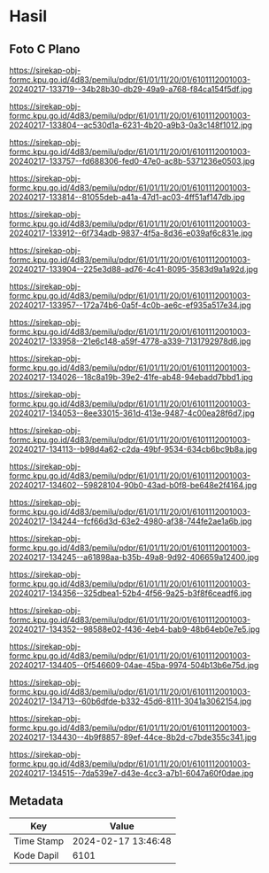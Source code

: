 # Hasil

## Foto C Plano

https://sirekap-obj-formc.kpu.go.id/4d83/pemilu/pdpr/61/01/11/20/01/6101112001003-20240217-133719--34b28b30-db29-49a9-a768-f84ca154f5df.jpg

https://sirekap-obj-formc.kpu.go.id/4d83/pemilu/pdpr/61/01/11/20/01/6101112001003-20240217-133804--ac530d1a-6231-4b20-a9b3-0a3c148f1012.jpg

https://sirekap-obj-formc.kpu.go.id/4d83/pemilu/pdpr/61/01/11/20/01/6101112001003-20240217-133757--fd688306-fed0-47e0-ac8b-5371236e0503.jpg

https://sirekap-obj-formc.kpu.go.id/4d83/pemilu/pdpr/61/01/11/20/01/6101112001003-20240217-133814--81055deb-a41a-47d1-ac03-4ff51af147db.jpg

https://sirekap-obj-formc.kpu.go.id/4d83/pemilu/pdpr/61/01/11/20/01/6101112001003-20240217-133912--6f734adb-9837-4f5a-8d36-e039af6c831e.jpg

https://sirekap-obj-formc.kpu.go.id/4d83/pemilu/pdpr/61/01/11/20/01/6101112001003-20240217-133904--225e3d88-ad76-4c41-8095-3583d9a1a92d.jpg

https://sirekap-obj-formc.kpu.go.id/4d83/pemilu/pdpr/61/01/11/20/01/6101112001003-20240217-133957--172a74b6-0a5f-4c0b-ae6c-ef935a517e34.jpg

https://sirekap-obj-formc.kpu.go.id/4d83/pemilu/pdpr/61/01/11/20/01/6101112001003-20240217-133958--21e6c148-a59f-4778-a339-7131792978d6.jpg

https://sirekap-obj-formc.kpu.go.id/4d83/pemilu/pdpr/61/01/11/20/01/6101112001003-20240217-134026--18c8a19b-39e2-41fe-ab48-94ebadd7bbd1.jpg

https://sirekap-obj-formc.kpu.go.id/4d83/pemilu/pdpr/61/01/11/20/01/6101112001003-20240217-134053--8ee33015-361d-413e-9487-4c00ea28f6d7.jpg

https://sirekap-obj-formc.kpu.go.id/4d83/pemilu/pdpr/61/01/11/20/01/6101112001003-20240217-134113--b98d4a62-c2da-49bf-9534-634cb6bc9b8a.jpg

https://sirekap-obj-formc.kpu.go.id/4d83/pemilu/pdpr/61/01/11/20/01/6101112001003-20240217-134602--59828104-90b0-43ad-b0f8-be648e2f4164.jpg

https://sirekap-obj-formc.kpu.go.id/4d83/pemilu/pdpr/61/01/11/20/01/6101112001003-20240217-134244--fcf66d3d-63e2-4980-af38-744fe2ae1a6b.jpg

https://sirekap-obj-formc.kpu.go.id/4d83/pemilu/pdpr/61/01/11/20/01/6101112001003-20240217-134245--a61898aa-b35b-49a8-9d92-406659a12400.jpg

https://sirekap-obj-formc.kpu.go.id/4d83/pemilu/pdpr/61/01/11/20/01/6101112001003-20240217-134356--325dbea1-52b4-4f56-9a25-b3f8f6ceadf6.jpg

https://sirekap-obj-formc.kpu.go.id/4d83/pemilu/pdpr/61/01/11/20/01/6101112001003-20240217-134352--98588e02-f436-4eb4-bab9-48b64eb0e7e5.jpg

https://sirekap-obj-formc.kpu.go.id/4d83/pemilu/pdpr/61/01/11/20/01/6101112001003-20240217-134405--0f546609-04ae-45ba-9974-504b13b6e75d.jpg

https://sirekap-obj-formc.kpu.go.id/4d83/pemilu/pdpr/61/01/11/20/01/6101112001003-20240217-134713--60b6dfde-b332-45d6-8111-3041a3062154.jpg

https://sirekap-obj-formc.kpu.go.id/4d83/pemilu/pdpr/61/01/11/20/01/6101112001003-20240217-134430--4b9f8857-89ef-44ce-8b2d-c7bde355c341.jpg

https://sirekap-obj-formc.kpu.go.id/4d83/pemilu/pdpr/61/01/11/20/01/6101112001003-20240217-134515--7da539e7-d43e-4cc3-a7b1-6047a60f0dae.jpg


## Metadata

| Key        | Value               |
| ---------- | ------------------- |
| Time Stamp | 2024-02-17 13:46:48 |
| Kode Dapil | 6101                |



